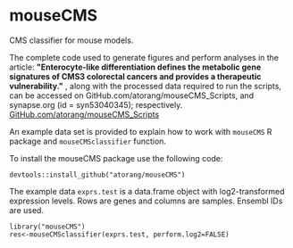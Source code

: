 # mouseCMS
CMS classifier for mouse models. 

The complete code used to generate figures and perform analyses in the article: **"Enterocyte-like differentiation defines the metabolic gene signatures of CMS3 colorectal cancers and provides a therapeutic vulnerability."** , along with the processed data required to run the scripts, can be accessed on GitHub.com/atorang/mouseCMS_Scripts, and synapse.org (id = syn53040345); respectively. 
[GitHub.com/atorang/mouseCMS_Scripts](https://github.com/atorang/mouseCMS_Scripts)


An example data set is provided to explain how to work with ```mouseCMS``` R package and ```mouseCMSclassifier``` function. 

To install the mouseCMS package use the following code:
```
devtools::install_github("atorang/mouseCMS")
```
The example data ```exprs.test``` is a data.frame object with log2-transformed expression levels. Rows are genes and columns are samples. Ensembl IDs are used.
```
library("mouseCMS")
res<-mouseCMSclassifier(exprs.test, perform.log2=FALSE)
```
